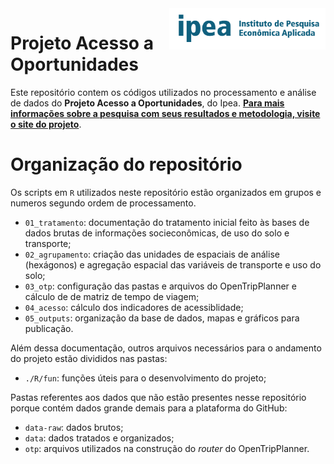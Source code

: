 
<img align="right" src="ipea.png" alt="ipea" width="250">

# Projeto Acesso a Oportunidades

Este repositório contem os códigos utilizados no processamento e análise de dados do **Projeto Acesso a Oportunidades**, do Ipea. **[Para mais informações sobre a pesquisa com seus resultados e metodologia, visite o site do projeto](https://www.ipea.gov.br/acessooportunidades/)**.



# Organização do repositório

Os scripts em `R` utilizados neste repositório estão organizados em grupos e numeros segundo ordem de processamento.

  - `01_tratamento`: documentação do tratamento inicial feito às bases
    de dados brutas de informações socieconômicas, de uso do solo e
    transporte;
  - `02_agrupamento`: criação das unidades de espaciais de análise (hexágonos) e
    agregação espacial das variáveis de transporte e uso do solo;
  - `03_otp`: configuração das pastas e arquivos do OpenTripPlanner e cálculo de de matriz de tempo de
    viagem;
  - `04_acesso`: cálculo dos indicadores de acessiblidade;
  - `05_outputs`: organização da base de dados, mapas e gráficos para publicação.

Além dessa documentação, outros arquivos necessários para o andamento do
projeto estão divididos nas pastas:

  - `./R/fun`: funções úteis para o desenvolvimento do projeto;

Pastas referentes aos dados que não estão presentes nesse repositório
porque contém dados grande demais para a plataforma do GitHub:

  - `data-raw`: dados brutos;
  - `data`: dados tratados e organizados;
  - `otp`: arquivos utilizados na construção do *router* do
    OpenTripPlanner.

